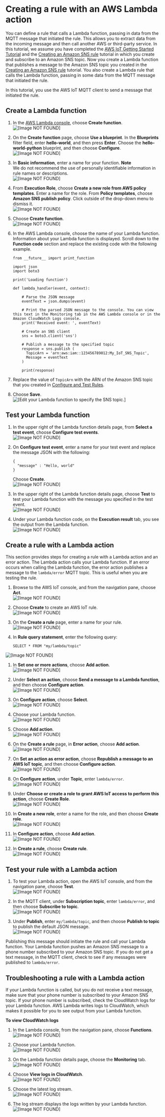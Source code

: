 # Creating a rule with an AWS Lambda action<a name="iot-lambda-rule"></a>

You can define a rule that calls a Lambda function, passing in data from the MQTT message that initiated the rule\. This allows you to extract data from the incoming message and then call another AWS or third\-party service\. In this tutorial, we assume you have completed the [AWS IoT Getting Started Tutorial](iot-gs.md) and the [Creating an Amazon SNS rule](iot-sns-rule.md) tutorial in which you create and subscribe to an Amazon SNS topic\. Now you create a Lambda function that publishes a message to the Amazon SNS topic you created in the [Creating an Amazon SNS rule](iot-sns-rule.md) tutorial\. You also create a Lambda rule that calls the Lambda function, passing in some data from the MQTT message that initiated the rule\.

In this tutorial, you use the AWS IoT MQTT client to send a message that initiated the rule\.

## Create a Lambda function<a name="create-lambda-function"></a>

1. In the [AWS Lambda console](https://console.aws.amazon.com/lambda/home), choose **Create function**\.  
![\[Image NOT FOUND\]](http://docs.aws.amazon.com/iot/latest/developerguide/images/lambda-get-started.png)

1. On the **Create function** page, choose **Use a blueprint**\. In the **Blueprints** filter field, enter **hello\-world**, and then press **Enter**\. Choose the **hello\-world\-python** blueprint, and then choose **Configure**\.  
![\[Image NOT FOUND\]](http://docs.aws.amazon.com/iot/latest/developerguide/images/select-hello-world.png)

1. In **Basic information**, enter a name for your function\.
**Note**  
We do not recommend the use of personally identifiable information in rule names or descriptions\.  
![\[Image NOT FOUND\]](http://docs.aws.amazon.com/iot/latest/developerguide/images/lambda-basic-info.png)

1. From **Execution Role**, choose **Create a new role from AWS policy templates**\. Enter a name for the role\. From **Policy templates**, choose **Amazon SNS publish policy**\. Click outside of the drop\-down menu to dismiss it\.  
![\[Image NOT FOUND\]](http://docs.aws.amazon.com/iot/latest/developerguide/images/enter-role-name.png)

1. Choose **Create function**\.  
![\[Image NOT FOUND\]](http://docs.aws.amazon.com/iot/latest/developerguide/images/click-create-function.png)

1. In the AWS Lambda console, choose the name of your Lambda function\. Information about your Lambda function is displayed\. Scroll down to the **Function code** section and replace the existing code with the following example\.

   ```
   from __future__ import print_function
     
   import json
   import boto3
     
   print('Loading function')
     
   def lambda_handler(event, context):
     
       # Parse the JSON message 
       eventText = json.dumps(event)
     
       # Print the parsed JSON message to the console. You can view this text in the Monitoring tab in the AWS Lambda console or in the Amazon CloudWatch Logs console.
       print('Received event: ', eventText)
     
       # Create an SNS client
       sns = boto3.client('sns')
     
       # Publish a message to the specified topic
       response = sns.publish (
         TopicArn = 'arn:aws:iam::123456789012:My_IoT_SNS_Topic',
         Message = eventText
       )
     
       print(response)
   ```

1. Replace the value of `TopicArn` with the ARN of the Amazon SNS topic that you created in [Configure and Test Rules](config-and-test-rules.html)\.

1. Choose **Save**\.  
![\[Edit your Lambda function to specify the SNS topic.\]](http://docs.aws.amazon.com/iot/latest/developerguide/images/save-lambda-button.png)

## Test your Lambda function<a name="test-lambda-function"></a>

1. In the upper right of the Lambda function details page, from **Select a test event**, choose **Configure test events**\.  
![\[Image NOT FOUND\]](http://docs.aws.amazon.com/iot/latest/developerguide/images/click-config-test-events.png)

1. On **Configure test event**, enter a name for your test event and replace the message JSON with the following:

   ```
   { 
     "message" : "Hello, world"
   }
   ```

   Choose **Create**\.  
![\[Image NOT FOUND\]](http://docs.aws.amazon.com/iot/latest/developerguide/images/create-test-event.png)

1. In the upper right of the Lambda function details page, choose **Test** to test your Lambda function with the message you specified in the test event\.  
![\[Image NOT FOUND\]](http://docs.aws.amazon.com/iot/latest/developerguide/images/click-test-button.png)

1. Under your Lambda function code, on the **Execution result** tab, you see the output from the Lambda function\.  
![\[Image NOT FOUND\]](http://docs.aws.amazon.com/iot/latest/developerguide/images/lambda-results.png)

## Create a rule with a Lambda action<a name="create-lambda-rule"></a>

This section provides steps for creating a rule with a Lambda action and an error action\. The Lambda action calls your Lambda function\. If an error occurs when calling the Lambda function, the error action publishes a message to the `lambda/error` MQTT topic\. This is useful when you are testing the rule\.

1. Browse to the AWS IoT console, and from the navigation pane, choose **Act**\.  
![\[Image NOT FOUND\]](http://docs.aws.amazon.com/iot/latest/developerguide/images/choose-act.png)

1. Choose **Create** to create an AWS IoT rule\.  
![\[Image NOT FOUND\]](http://docs.aws.amazon.com/iot/latest/developerguide/images/lambda-create-rule.png)

1. On the **Create a rule** page, enter a name for your rule\.  
![\[Image NOT FOUND\]](http://docs.aws.amazon.com/iot/latest/developerguide/images/lambda-enter-rule-name.png)

1. In **Rule query statement**, enter the following query:

   ```
   SELECT * FROM "my/lambda/topic"
   ```  
![\[Image NOT FOUND\]](http://docs.aws.amazon.com/iot/latest/developerguide/images/lambda-enter-query.png)

1. In **Set one or more actions**, choose **Add action**\.  
![\[Image NOT FOUND\]](http://docs.aws.amazon.com/iot/latest/developerguide/images/lambda-add-action.png)

1. Under **Select an action**, choose **Send a message to a Lambda function**, and then choose **Configure action**\.  
![\[Image NOT FOUND\]](http://docs.aws.amazon.com/iot/latest/developerguide/images/lambda-select-action.png)

1. On **Configure action**, choose **Select**\.  
![\[Image NOT FOUND\]](http://docs.aws.amazon.com/iot/latest/developerguide/images/lambda-configure-action-1.png)

1. Choose your Lambda function\.  
![\[Image NOT FOUND\]](http://docs.aws.amazon.com/iot/latest/developerguide/images/lambda-configure-action-2.png)

1. Choose **Add action**\.  
![\[Image NOT FOUND\]](http://docs.aws.amazon.com/iot/latest/developerguide/images/lambda-configure-action-3.png)

1. On the **Create a rule** page, in **Error action**, choose **Add action**\.  
![\[Image NOT FOUND\]](http://docs.aws.amazon.com/iot/latest/developerguide/images/lambda-configure-error.png)

1. On **Set an action as error action**, choose **Republish a message to an AWS IoT topic**, and then choose **Configure action**\.  
![\[Image NOT FOUND\]](http://docs.aws.amazon.com/iot/latest/developerguide/images/lambda-configure-error-2.png)

1. On **Configure action**, under **Topic**, enter `lambda/error`\.  
![\[Image NOT FOUND\]](http://docs.aws.amazon.com/iot/latest/developerguide/images/lambda-configure-error-3.png)

1. Under **Choose or create a role to grant AWS IoT access to perform this action**, choose **Create Role**\.  
![\[Image NOT FOUND\]](http://docs.aws.amazon.com/iot/latest/developerguide/images/lambda-configure-error-4.png)

1. In **Create a new role**, enter a name for the role, and then choose **Create role**\.  
![\[Image NOT FOUND\]](http://docs.aws.amazon.com/iot/latest/developerguide/images/lambda-configure-error-5.png)

1. In **Configure action**, choose **Add action**\.  
![\[Image NOT FOUND\]](http://docs.aws.amazon.com/iot/latest/developerguide/images/lambda-configure-error-6.png)

1. In **Create a rule**, choose **Create rule**\.  
![\[Image NOT FOUND\]](http://docs.aws.amazon.com/iot/latest/developerguide/images/lambda-configure-error-7.png)

## Test your rule with a Lambda action<a name="iot-test-lambda-rule"></a>

1. To test your Lambda action, open the AWS IoT console, and from the navigation pane, choose **Test**\.  
![\[Image NOT FOUND\]](http://docs.aws.amazon.com/iot/latest/developerguide/images/lambda-mqtt-client.png)

1. In the MQTT client, under **Subscription topic**, enter `lambda/error`, and then choose **Subscribe to topic**\.  
![\[Image NOT FOUND\]](http://docs.aws.amazon.com/iot/latest/developerguide/images/lambda-mqtt-client-2.png)

1. Under **Publish**, enter `my/lambda/topic`, and then choose **Publish to topic** to publish the default JSON message\.  
![\[Image NOT FOUND\]](http://docs.aws.amazon.com/iot/latest/developerguide/images/lambda-mqtt-client-3.png)

Publishing this message should initiate the rule and call your Lambda function\. Your Lambda function pushes an Amazon SNS message to a phone number subscribed to your Amazon SNS topic\. If you do not get a text message, in the MQTT client, check to see if any messages were published to `lambda/error`\.

## Troubleshooting a rule with a Lambda action<a name="troubleshooting-lambda-rules"></a>

If your Lambda function is called, but you do not receive a text message, make sure that your phone number is subscribed to your Amazon SNS topic\. If your phone number is subscribed, check the CloudWatch logs for your Lambda function\. AWS Lambda writes logs to CloudWatch, which makes it possible for you to see output from your Lambda function\.

**To view CloudWatch logs**

1. In the Lambda console, from the navigation pane, choose **Functions**\.  
![\[Image NOT FOUND\]](http://docs.aws.amazon.com/iot/latest/developerguide/images/choose-functions-for-cwl.png)

1. Choose your Lambda function\.  
![\[Image NOT FOUND\]](http://docs.aws.amazon.com/iot/latest/developerguide/images/select-lambda-function.png)

1. On the Lambda function details page, choose the **Monitoring** tab\.  
![\[Image NOT FOUND\]](http://docs.aws.amazon.com/iot/latest/developerguide/images/choose-monitor-tab.png)

1. Choose **View logs in CloudWatch**\.  
![\[Image NOT FOUND\]](http://docs.aws.amazon.com/iot/latest/developerguide/images/view-cloud-watch-logs.png)

1. Choose the latest log stream\.  
![\[Image NOT FOUND\]](http://docs.aws.amazon.com/iot/latest/developerguide/images/select-cloudwatch-log.png)

1. The log stream displays the logs written by your Lambda function\.  
![\[Image NOT FOUND\]](http://docs.aws.amazon.com/iot/latest/developerguide/images/cloudwatch-log.png)